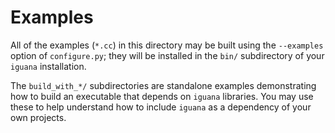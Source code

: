 # Examples

All of the examples (`*.cc`) in this directory may be built using the
`--examples` option of `configure.py`; they will be installed in the `bin/`
subdirectory of your `iguana` installation.

The `build_with_*/` subdirectories are standalone examples demonstrating how to
build an executable that depends on `iguana` libraries. You may use these to
help understand how to include `iguana` as a dependency of your own projects.
